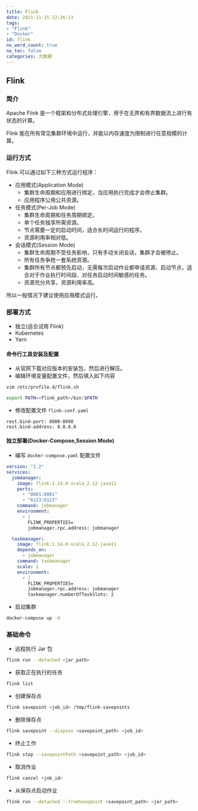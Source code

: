```yaml
---
title: Flink
date: 2021-11-25 22:26:13
tags:
- "Flink"
- "Docker"
id: flink
no_word_count: true
no_toc: false
categories: 大数据
---
```


## Flink

### 简介

Apache Flink 是一个框架和分布式处理引擎，用于在无界和有界数据流上进行有状态的计算。

Flink 能在所有常见集群环境中运行，并能以内存速度为限制进行任意规模的计算。

### 运行方式

Flink 可以通过如下三种方式运行程序：

- 应用模式(Application Mode)
    - 集群生命周期和应用进行绑定，当应用执行完成才会停止集群。
    - 应用程序公用公共资源。
- 任务模式(Per-Job Mode)
    - 集群生命周期和任务周期绑定。
    - 单个任务独享所需资源。
    - 节点需要一定的启动时间，适合长时间运行的程序。
    - 资源利用率相对低。
- 会话模式(Session Mode)
    - 集群生命周期不受任务影响，只有手动关闭会话，集群才会被停止。
    - 所有任务争抢一套系统资源。
    - 集群所有节点都预先启动，无需每次启动作业都申请资源、启动节点，适合对于作业执行时间段、对任务启动时间敏感的任务。
    - 资源充分共享，资源利用率高。

所以一般情况下建议使用应用模式运行。

### 部署方式

- 独立(适合试用 Flink)
- Kubernetes
- Yarn

#### 命令行工具安装及配置

- 从官网下载对应版本的安装包，然后进行解压。
- 编辑环境变量配置文件，然后填入如下内容

```bash
vim /etc/profile.d/flink.sh
```

```bash
export PATH=<flink_path>/bin:$PATH
```

- 修改配置文件 `flink-conf.yaml`

```text
rest.bind-port: 8080-8090
rest.bind-address: 0.0.0.0
```

#### 独立部署(Docker-Compose,Session Mode)

- 编写 `docker-compose.yaml` 配置文件

```yaml
version: "2.2"
services:
  jobmanager:
    image: flink:1.14.0-scala_2.12-java11
    ports:
      - "8081:8081"
      - "6123:6123"
    command: jobmanager
    environment:
      - |
        FLINK_PROPERTIES=
        jobmanager.rpc.address: jobmanager        

  taskmanager:
    image: flink:1.14.0-scala_2.12-java11
    depends_on:
      - jobmanager
    command: taskmanager
    scale: 1
    environment:
      - |
        FLINK_PROPERTIES=
        jobmanager.rpc.address: jobmanager
        taskmanager.numberOfTaskSlots: 2
```

- 启动集群

```bash
docker-compose up -d
```

### 基础命令

- 远程执行 Jar 包

```bash
flink run --detached <jar_path>
```

- 获取正在执行的任务

```bash
flink list
```

- 创建保存点

```bash
flink savepoint <job_id> /tmp/flink-savepoints
```

- 删除保存点

```bash
flink savepoint --dispose <savepoint_path> <job_id>
```

- 终止工作

```bash
flink stop --savepointPath <savepoint_path> <job_id>
```

- 取消作业

```bash
flink cancel <job_id>
```

- 从保存点启动作业

```bash
flink run --detached --fromSavepoint <savepoint_path> <jar_path>
```